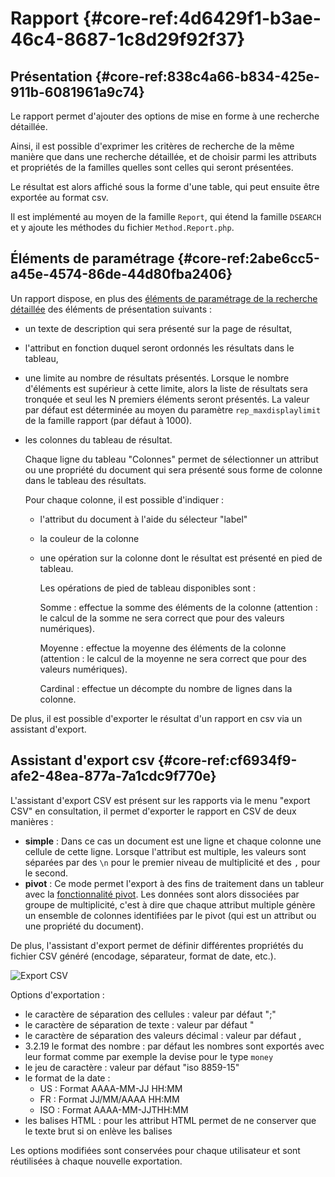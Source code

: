 # Rapport {#core-ref:4d6429f1-b3ae-46c4-8687-1c8d29f92f37}

## Présentation {#core-ref:838c4a66-b834-425e-911b-6081961a9c74}

Le rapport permet d'ajouter des options de mise en forme à une
recherche détaillée.

Ainsi, il est possible d'exprimer les critères de
recherche de la même manière que dans une recherche détaillée, et 
de choisir parmi les attributs et propriétés de la familles quelles sont celles
qui seront présentées.

Le résultat est alors affiché sous la forme d'une table,
qui peut ensuite être exportée au format csv.

Il est implémenté au moyen de la famille `Report`, qui étend la famille
`DSEARCH` et y ajoute les méthodes du fichier `Method.Report.php`.

## Éléments de paramétrage {#core-ref:2abe6cc5-a45e-4574-86de-44d80fba2406}

Un rapport dispose, en plus des 
[éléments de paramétrage de la recherche détaillée][detailed_search_param]
des éléments de présentation suivants :

*   un texte de description qui sera présenté sur la page de résultat,

*   l'attribut en fonction duquel seront ordonnés les résultats dans le tableau,

*   une limite au nombre de résultats présentés.
    Lorsque le nombre d'éléments est supérieur à cette limite, 
    alors la liste de résultats sera tronquée et seul les N premiers éléments
    seront présentés. La valeur par défaut est déterminée au moyen du paramètre
    `rep_maxdisplaylimit` de la famille rapport (par défaut à 1000).

*   les colonnes du tableau de résultat.
    
    Chaque ligne du tableau "Colonnes" permet de sélectionner un attribut 
    ou une propriété du document qui sera présenté sous forme de colonne dans 
    le tableau des résultats.
    
    Pour chaque colonne, il est possible d'indiquer :
    
    *   l'attribut du document à l'aide du sélecteur "label"
    
    *   la couleur de la colonne
    
    *   une opération sur la colonne dont le résultat est présenté en pied de tableau.
        
        Les opérations de pied de tableau disponibles sont :
        
        Somme
        :   effectue la somme des éléments de la colonne
            (attention : le calcul de la somme ne sera correct 
            que pour des valeurs numériques).
        
        Moyenne
        :   effectue la moyenne des éléments de la colonne
            (attention : le calcul de la moyenne ne sera correct
            que pour des valeurs numériques).
        
        Cardinal
        :   effectue un décompte du nombre de lignes dans la colonne.

De plus, il est possible d'exporter le résultat d'un rapport en csv
via un assistant d'export.

## Assistant d'export csv {#core-ref:cf6934f9-afe2-48ea-877a-7a1cdc9f770e}

L'assistant d'export CSV est présent sur les rapports via le menu "export CSV"
en consultation, il permet d'exporter le rapport en CSV de deux manières :

* **simple** : Dans ce cas un document est une ligne et chaque colonne une 
    cellule de cette ligne. Lorsque l'attribut est multiple, les valeurs sont séparées
    par des `\n` pour le premier niveau de multiplicité et des `,` pour le second.
* **pivot** : Ce mode permet l'export à des fins de traitement dans un tableur
    avec la [fonctionnalité pivot][tdc]. Les données sont alors dissociées
    par groupe de multiplicité, c'est à dire que chaque attribut multiple génère un
    ensemble de colonnes identifiées par le pivot (qui est un attribut ou une
    propriété du document).

De plus, l'assistant d'export permet de définir différentes propriétés du fichier
CSV généré (encodage, séparateur, format de date, etc.).

![Export CSV](images/report_export_csv.png "Exportation CSV")

Options d'exportation : 

* le caractère de séparation des cellules : valeur par défaut ";"
* le caractère de séparation de texte : valeur par défaut "
* le caractère de séparation des valeurs décimal : valeur par défaut ,
* <span class="flag from release">3.2.19</span> le format des nombre : par défaut 
  les nombres sont exportés avec leur format 
  comme par exemple la devise pour le type `money`
* le jeu de caractère : valeur par défaut "iso 8859-15"
* le format de la date : 
   * US : Format AAAA-MM-JJ HH:MM
   * FR : Format JJ/MM/AAAA HH:MM
   * ISO : Format AAAA-MM-JJTHH:MM
* les balises HTML : pour les attribut HTML permet de ne conserver que le texte
   brut si on enlève les balises

Les options modifiées sont conservées pour chaque utilisateur et sont réutilisées
à chaque nouvelle exportation.

<!-- links -->
[detailed_search_param]: #core-ref:de8a1440-fb42-4ad0-b041-5c762b5258d9
[tdc]:      https://fr.wikipedia.org/wiki/Tableau_crois%C3%A9_dynamique "Wikipedia : tableau croisé dynamique"